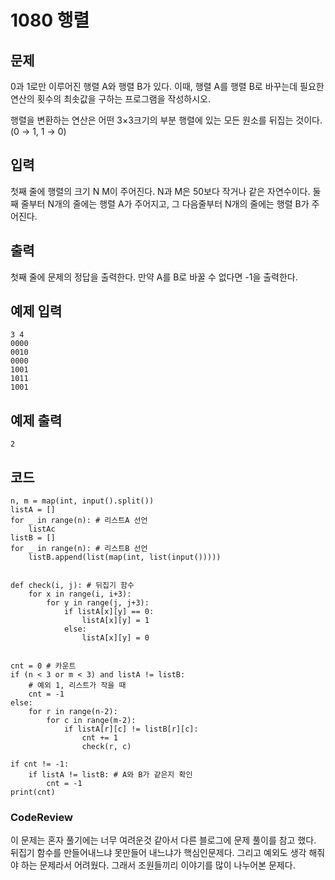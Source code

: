 # 1080 행렬

## 문제
0과 1로만 이루어진 행렬 A와 행렬 B가 있다. 이때, 행렬 A를 행렬 B로 바꾸는데 필요한 연산의 횟수의 최솟값을 구하는 프로그램을 작성하시오.

행렬을 변환하는 연산은 어떤 3×3크기의 부분 행렬에 있는 모든 원소를 뒤집는 것이다. (0 → 1, 1 → 0)

## 입력
첫째 줄에 행렬의 크기 N M이 주어진다. N과 M은 50보다 작거나 같은 자연수이다. 둘째 줄부터 N개의 줄에는 행렬 A가 주어지고, 그 다음줄부터 N개의 줄에는 행렬 B가 주어진다.

## 출력
첫째 줄에 문제의 정답을 출력한다. 만약 A를 B로 바꿀 수 없다면 -1을 출력한다.

## 예제 입력 
```
3 4
0000
0010
0000
1001
1011
1001
```

## 예제 출력 
```
2
```

## 코드
```
n, m = map(int, input().split()) 
listA = []
for _ in range(n): # 리스트A 선언
    listAc
listB = []
for _ in range(n): # 리스트B 선언
    listB.append(list(map(int, list(input()))))


def check(i, j): # 뒤집기 함수
    for x in range(i, i+3):
        for y in range(j, j+3):
            if listA[x][y] == 0:
                listA[x][y] = 1
            else:
                listA[x][y] = 0


cnt = 0 # 카운트
if (n < 3 or m < 3) and listA != listB:
    # 예외 1, 리스트가 작을 때
    cnt = -1
else:
    for r in range(n-2):
        for c in range(m-2):
            if listA[r][c] != listB[r][c]:
                cnt += 1
                check(r, c)

if cnt != -1:
    if listA != listB: # A와 B가 같은지 확인
        cnt = -1
print(cnt)
```

### CodeReview
이 문제는 혼자 풀기에는 너무 여려운것 같아서 
다른 블로그에 문제 풀이를  참고 했다.
뒤집기 함수를 만들어내느냐 못만들어 내느냐가
핵심인문제다. 그리고 예외도 생각 해줘야 하는 문제라서 어려웠다.
그래서 조원들끼리 이야기를 많이 나누어본 문제다.






